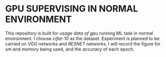 # GPU SUPERVISING IN NORMAL ENVIRONMENT
This repository is built for *usage data of gpu* running ML task in normal environment.
I choose *cifar-10* as the dataset.
Experiment is planned to be carried on *VGG* networks and *RESNET* networks.
I will record the figure for *sm* and *memory* being used, and the *accuracy* of each epoch. 
